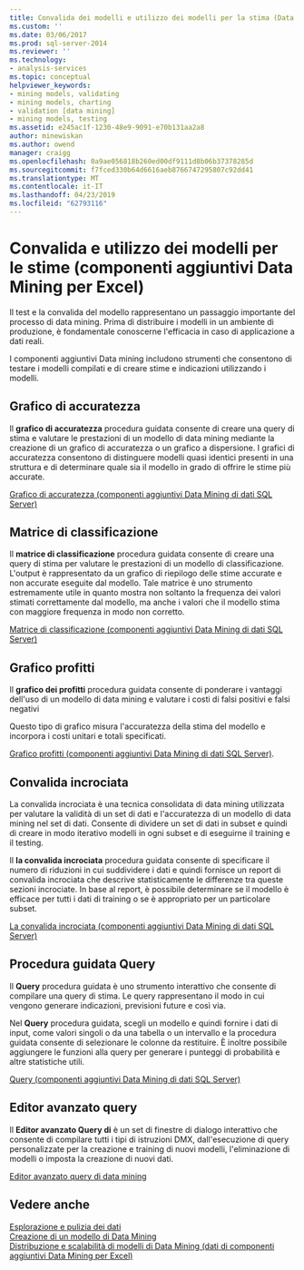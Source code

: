 ```yaml
---
title: Convalida dei modelli e utilizzo dei modelli per la stima (Data componenti aggiuntivi Data Mining per Excel) | Microsoft Docs
ms.custom: ''
ms.date: 03/06/2017
ms.prod: sql-server-2014
ms.reviewer: ''
ms.technology:
- analysis-services
ms.topic: conceptual
helpviewer_keywords:
- mining models, validating
- mining models, charting
- validation [data mining]
- mining models, testing
ms.assetid: e245ac1f-1230-48e9-9091-e70b131aa2a8
author: minewiskan
ms.author: owend
manager: craigg
ms.openlocfilehash: 0a9ae056818b260ed00df9111d8b06b37378285d
ms.sourcegitcommit: f7fced330b64d6616aeb8766747295807c92dd41
ms.translationtype: MT
ms.contentlocale: it-IT
ms.lasthandoff: 04/23/2019
ms.locfileid: "62793116"
---
```

# <a name="validating-models-and-using-models-for-prediction-data-mining-add-ins-for-excel"></a>Convalida e utilizzo dei modelli per le stime (componenti aggiuntivi Data Mining per Excel)
  Il test e la convalida del modello rappresentano un passaggio importante del processo di data mining. Prima di distribuire i modelli in un ambiente di produzione, è fondamentale conoscerne l'efficacia in caso di applicazione a dati reali.  
  
 I componenti aggiuntivi Data mining includono strumenti che consentono di testare i modelli compilati e di creare stime e indicazioni utilizzando i modelli.  
  
## <a name="accuracy-chart"></a>Grafico di accuratezza  
 Il **grafico di accuratezza** procedura guidata consente di creare una query di stima e valutare le prestazioni di un modello di data mining mediante la creazione di un grafico di accuratezza o un grafico a dispersione. I grafici di accuratezza consentono di distinguere modelli quasi identici presenti in una struttura e di determinare quale sia il modello in grado di offrire le stime più accurate.  
  
 [Grafico di accuratezza &#40;componenti aggiuntivi Data Mining di dati SQL Server&#41;](accuracy-chart-sql-server-data-mining-add-ins.md)  
  
## <a name="classification-matrix"></a>Matrice di classificazione  
 Il **matrice di classificazione** procedura guidata consente di creare una query di stima per valutare le prestazioni di un modello di classificazione. L'output è rappresentato da un grafico di riepilogo delle stime accurate e non accurate eseguite dal modello. Tale matrice è uno strumento estremamente utile in quanto mostra non soltanto la frequenza dei valori stimati correttamente dal modello, ma anche i valori che il modello stima con maggiore frequenza in modo non corretto.  
  
 [Matrice di classificazione &#40;componenti aggiuntivi Data Mining di dati SQL Server&#41;](classification-matrix-sql-server-data-mining-add-ins.md)  
  
## <a name="profit-chart"></a>Grafico profitti  
 Il **grafico dei profitti** procedura guidata consente di ponderare i vantaggi dell'uso di un modello di data mining e valutare i costi di falsi positivi e falsi negativi  
  
 Questo tipo di grafico misura l'accuratezza della stima del modello e incorpora i costi unitari e totali specificati.  
  
 [Grafico profitti &#40;componenti aggiuntivi Data Mining di dati SQL Server&#41;](profit-chart-sql-server-data-mining-add-ins.md).  
  
## <a name="cross-validation"></a>Convalida incrociata  
 La convalida incrociata è una tecnica consolidata di data mining utilizzata per valutare la validità di un set di dati e l'accuratezza di un modello di data mining nel set di dati. Consente di dividere un set di dati in subset e quindi di creare in modo iterativo modelli in ogni subset e di eseguirne il training e il testing.  
  
 Il **la convalida incrociata** procedura guidata consente di specificare il numero di riduzioni in cui suddividere i dati e quindi fornisce un report di convalida incrociata che descrive statisticamente le differenze tra queste sezioni incrociate. In base al report, è possibile determinare se il modello è efficace per tutti i dati di training o se è appropriato per un particolare subset.  
  
 [La convalida incrociata &#40;componenti aggiuntivi Data Mining di dati SQL Server&#41;](cross-validation-sql-server-data-mining-add-ins.md)  
  
## <a name="query-wizard"></a>Procedura guidata Query  
 Il **Query** procedura guidata è uno strumento interattivo che consente di compilare una query di stima. Le query rappresentano il modo in cui vengono generare indicazioni, previsioni future e così via.  
  
 Nel **Query** procedura guidata, scegli un modello e quindi fornire i dati di input, come valori singoli o da una tabella o un intervallo e la procedura guidata consente di selezionare le colonne da restituire. È inoltre possibile aggiungere le funzioni alla query per generare i punteggi di probabilità e altre statistiche utili.  
  
 [Query &#40;componenti aggiuntivi Data Mining di dati SQL Server&#41;](query-sql-server-data-mining-add-ins.md)  
  
## <a name="advanced-query-editor"></a>Editor avanzato query  
 Il **Editor avanzato Query di** è un set di finestre di dialogo interattivo che consente di compilare tutti i tipi di istruzioni DMX, dall'esecuzione di query personalizzate per la creazione e training di nuovi modelli, l'eliminazione di modelli o imposta la creazione di nuovi dati.  
  
 [Editor avanzato query di data mining](advanced-data-mining-query-editor.md)  
  
## <a name="see-also"></a>Vedere anche  
 [Esplorazione e pulizia dei dati](exploring-and-cleaning-data.md)   
 [Creazione di un modello di Data Mining](creating-a-data-mining-model.md)   
 [Distribuzione e scalabilità di modelli di Data Mining &#40;dati di componenti aggiuntivi Data Mining per Excel&#41;](deploying-and-scaling-mining-models-data-mining-add-ins-for-excel.md)  
  
  

